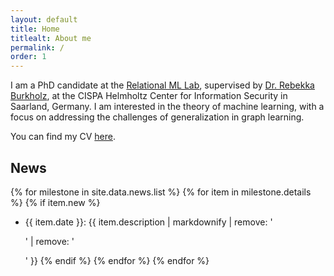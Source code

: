 ```yaml
---
layout: default
title: Home
titlealt: About me
permalink: /
order: 1
---
```


I am a PhD candidate at the [Relational ML Lab](https://relationalml.github.io), supervised by [Dr. Rebekka Burkholz](https://sites.google.com/view/rebekkaburkholz/), at the CISPA Helmholtz Center for Information Security in Saarland, Germany. I am interested in the theory of machine learning, with a focus on addressing the challenges of generalization in graph learning.

You can find my CV [here](/assets/RubioMadrigalCelia_cv.pdf).

## News

{% for milestone in site.data.news.list %}
{% for item in milestone.details %}
{% if item.new %}
* {{ item.date }}: {{ item.description | markdownify | remove: '<p>' | remove: '</p>' }}
{% endif %}
{% endfor %}
{% endfor %}
